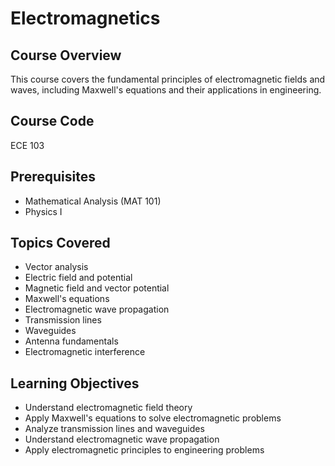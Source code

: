 # Electromagnetics

## Course Overview
This course covers the fundamental principles of electromagnetic fields and waves, including Maxwell's equations and their applications in engineering.

## Course Code
ECE 103

## Prerequisites
- Mathematical Analysis (MAT 101)
- Physics I

## Topics Covered
- Vector analysis
- Electric field and potential
- Magnetic field and vector potential
- Maxwell's equations
- Electromagnetic wave propagation
- Transmission lines
- Waveguides
- Antenna fundamentals
- Electromagnetic interference

## Learning Objectives
- Understand electromagnetic field theory
- Apply Maxwell's equations to solve electromagnetic problems
- Analyze transmission lines and waveguides
- Understand electromagnetic wave propagation
- Apply electromagnetic principles to engineering problems
